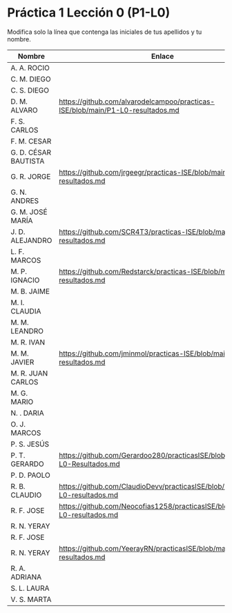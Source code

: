 # Práctica 1 Lección 0 (P1-L0)

Modifica solo la línea que contenga las iniciales de tus apellidos y tu nombre.

| Nombre       | Enlace                                                                   |
| --------------- | ---------------------------------------------------------- |
| A. A. ROCIO | <!--enlace-->                                                           |
| C. M. DIEGO | <!--enlace-->                                                           |
| C. S. DIEGO | <!--enlace-->                                                           |
| D. M. ALVARO | https://github.com/alvarodelcampoo/practicas-ISE/blob/main/P1-L0-resultados.md<!--enlace-->                                                           |
| F. S. CARLOS | <!--enlace-->                                                           |
| F. M. CESAR | <!--enlace-->                                                           |
| G. D. CÉSAR BAUTISTA | <!--enlace-->                                                           |
| G. R. JORGE | https://github.com/jrgeegr/practicas-ISE/blob/main/P1-L0-resultados.md                                                           |
| G. N. ANDRES | <!--enlace-->                                                           |
| G. M. JOSÉ MARÍA | <!--enlace-->                                                           |
| J. D. ALEJANDRO | <!--enlace-->https://github.com/SCR4T3/practicas-ISE/blob/main/P1-L0-resultados.md                                                           |
| L. F. MARCOS | <!--enlace-->                                                           |
| M. P. IGNACIO | https://github.com/Redstarck/practicas-ISE/blob/main/P1-L0-resultados.md |
| M. B. JAIME | <!--enlace-->                                                           |
| M. I. CLAUDIA | <!--enlace-->                                                           |
| M. M. LEANDRO | <!--enlace-->                                                           |
| M. R. IVAN | <!--enlace-->                                                           |
| M. M. JAVIER | https://github.com/jminmol/practicas-ISE/blob/main/P1-L0-resultados.md                                                           |
| M. R. JUAN CARLOS | <!--enlace-->                                                           |
| M. G. MARIO | <!--enlace-->                                                           |
| N. . DARIA | <!--enlace-->                                                           |
| O. J. MARCOS | <!--enlace-->                                                           |
| P. S. JESÚS | <!--enlace-->                                                           |
| P. T. GERARDO | https://github.com/Gerardoo280/practicasISE/blob/main/P1-L0-Resultados.md |
| P. D. PAOLO | <!--enlace-->                                                           |
| R. B. CLAUDIO | https://github.com/ClaudioDevv/practicasISE/blob/main/P1-L0-resultados.md                                                          |
| R. F. JOSE | https://github.com/Neocofias1258/practicasISE/blob/main/P1-L0-resultados.md|
| R. N. YERAY | <!--enlace-->                                                           |
| R. F. JOSE | <!--enlace-->                                                           |
| R. N. YERAY | https://github.com/YeerayRN/practicasISE/blob/main/P1-L0-resultados.md|
| R. A. ADRIANA | <!--enlace-->                                                           |
| S. L. LAURA | <!--enlace-->                                                           |
| V. S. MARTA | <!--enlace-->                                                           |

